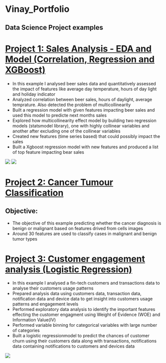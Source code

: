 # Vinay_Portfolio

## Data Science Project examples

# [Project 1: Sales Analysis - EDA and Model (Correlation, Regression and XGBoost)](https://github.com/vinayamsnl/Vinay_Portfolio/tree/master)

* In this example I analysed beer sales data and quantitatively assessed the impact of features like average day temperature, hours of day light and holiday indicator
* Analyzed correlation between beer sales, hours of daylight, average temprature. Also detected the problem of multicollinearity
* Built a regression model with given features impacting beer sales and used this model to predicte next months sales 
* Explored how multicollinearity effect model by building two regression models (statsmodel library), one with highly collinear variables and another after excluding one of the collinear variables
* Created new features (time series based) that could possibly impact the sales
* Built a Xgboost regression model with new features and produced a list of top feature impacting bear sales

![](https://github.com/vinayamsnl/Vinay_Portfolio/blob/master/Unknown.png)
![](https://github.com/vinayamsnl/Customer_Analysis-Project/blob/main/xgboost.png)


# [Project 2: Cancer Tumour Classification](https://github.com/vinayamsnl/Vinay_Portfolio/tree/master)

## Objective: 

* The objective of this example predicting whether the cancer diagnosis is benign or malignant based on features drived from cells images
* Around 30 features are used to classify cases in malignant and benign tumor types

# [Project 3: Customer engagement analysis (Logistic Regression)](https://github.com/vinayamsnl/Customer-Analysis-Project)

* In this example I analysed a fin-tech customers and transactions data to analyse their customers usage patterns 
* Prepared analysis data using customers data, transaction data, notification data and device data to get insight into customers usage patterns and engagement levels
* Performed exploratory data analysis to identify the important features effecting the customer engagment using Weight of Evidence (WOE) and Information Value(IV)
* Performed variable binning for categorical variables with large number of categories
* Built a logistic regressionmodel to predict the chances of customer churn using their customers data along with transactions, notifications data containing notifications to customers and devices data 

![](https://github.com/vinayamsnl/Customer-Engagement-Project/blob/main/ROC.png)

